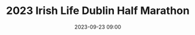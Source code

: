 ---
title: 2023 Irish Life Dublin Half Marathon
location: Phoenix Park, Dublin
date: 2023-09-23 09:00
latitude: 53.365516
longitude: -6.337371
results:
  - place: 5
    name: Brigid Long
    time: 1.31.14
    category: F35 
    note: 🥉 3rd Dublin Championship 🥉
  - place: 52
    name: Oisín Murphy
    time: 1.25.42
    category: MS
    note:
  - place: 0
    name: David Van Buren
    time: 1.25.58
    category: MS
    note:
  - place: 129
    name: David Mitchell
    time: 1.33.24
    category: M40
    note:
  - place: 0
    name: Siobhán Nugent
    time: 1.41.44
    category: FS
    note:
---